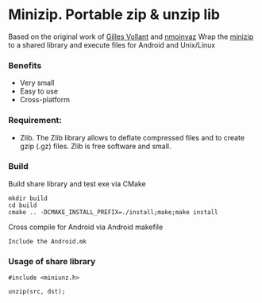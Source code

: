 # Minizip. Portable zip & unzip lib 

Based on the original work of [Gilles Vollant](http://www.winimage.com/zLibDll/minizip.html) and [nmoinvaz](https://github.com/nmoinvaz)
Wrap the [minizip](https://github.com/nmoinvaz/minizip) to a shared library and execute files for Android and Unix/Linux

### Benefits

* Very small
* Easy to use
* Cross-platform

### Requirement:

* Zlib. The Zlib library allows to deflate compressed files and to create gzip (.gz) files. Zlib is free software and small.

### Build

Build share library and test exe via CMake
```
mkdir build
cd build
cmake .. -DCMAKE_INSTALL_PREFIX=./install;make;make install
```

Cross compile for Android via Android makefile
```
Include the Android.mk
```

### Usage of share library

```
#include <miniunz.h>

unzip(src, dst);
```
